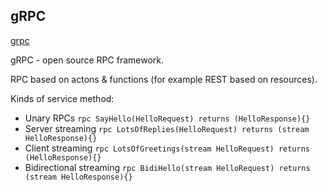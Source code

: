 gRPC
-

[grpc](https://grpc.io/docs)

gRPC - open source RPC framework.

RPC based on actons & functions (for example REST based on resources).

Kinds of service method:
* Unary RPCs
  `rpc SayHello(HelloRequest) returns (HelloResponse){}`
* Server streaming
  `rpc LotsOfReplies(HelloRequest) returns (stream HelloResponse){}`
* Client streaming
  `rpc LotsOfGreetings(stream HelloRequest) returns (HelloResponse){}`
* Bidirectional streaming
  `rpc BidiHello(stream HelloRequest) returns (stream HelloResponse){}`
